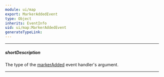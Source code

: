 ```yaml
---
module: ui/map
export: MarkerAddedEvent
type: Object
inherits: EventInfo
uid: ui/map:MarkerAddedEvent
generateTypeLink: 
---
```

---
##### shortDescription
The type of the [markerAdded]({basewidgetpath}/Events/#markerAdded) event handler's argument.

---
<!-- Description goes here -->